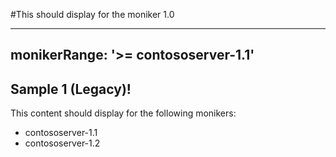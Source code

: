#This should display for the moniker 1.0

---
monikerRange: '>= contososerver-1.1'
---

## Sample 1 (Legacy)!

This content should display for the following monikers:

* contososerver-1.1
* contososerver-1.2
